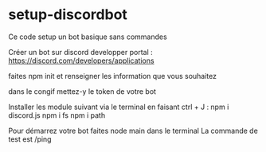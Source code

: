 # setup-discordbot
Ce code setup un bot basique sans commandes

Créer un bot sur discord developper portal : https://discord.com/developers/applications

faites npm init et renseigner les information que vous souhaitez

dans le congif mettez-y le token de votre bot

Installer les module suivant via le terminal en faisant ctrl + J :
  npm i discord.js
  npm i fs
  npm i path
  
  Pour démarrez votre bot faites node main dans le terminal
  La commande de test est /ping

